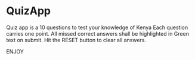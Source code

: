 # QuizApp
Quiz app is a 10 questions to test your knowledge of Kenya Each question carries one point.
All missed correct answers shall be highlighted in Green text on submit.
Hit the RESET button to clear all answers.

ENJOY

